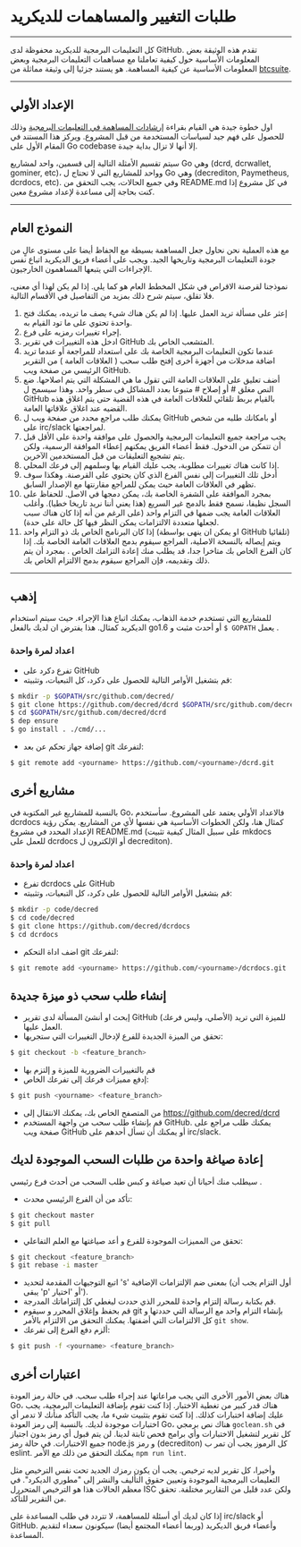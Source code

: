 # طلبات التغيير والمساهمات للديكريد 

---

كل التعليمات البرمجية للديكريد محفوظة لدى GitHub. تقدم هذه الوثيقة بعض المعلومات الأساسية حول كيفية تعاملنا مع مساهمات التعليمات البرمجية وبعض المعلومات الأساسية عن كيفية المساهمة. هو يستند جزئيا إلى وثيقة مماثلة من          [btcsuite](https://github.com/btcsuite).

---

## الإعداد الأولي

اول خطوة جيدة هي القيام بقراءة [ إرشادات المساهمة في التعليمات البرمجية](https://github.com/decred/dcrd/blob/master/docs/code_contribution_guidelines.md) وذلك للحصول على فهم جيد لسياسات المستخدمة من قبل
المشروع. ويركز هذا المستند في المقام الأول على Go codebase إلا أنها لا تزال بداية جيدة.

سيتم تقسيم الأمثلة التالية إلى قسمين، واحد لمشاريع Go وهي (dcrd, dcrwallet, gominer, etc)، وواحد للمشاريع التي لا تحتاج ل Go وهي (decrediton, Paymetheus, dcrdocs, etc). وفي جميع الحالات، يجب التحقق من README.md في كل مشروع إذا كنت بحاجة إلى مساعدة لإعداد مشروع معين.

---

## النموذج العام

مع هذه العملية نحن نحاول جعل المساهمة بسيطة مع الحفاظ أيضا على مستوى عالٍ من جودة التعليمات البرمجية وتاريخها الجيد. ويجب على أعضاء فريق الديكريد اتباع نفس الإجراءات التي يتبعها المساهمون الخارجيون.

نموذجنا لقرصنة الاقراص في شكل المخطط العام هو كما يلي. إذا لم يكن لهذا أي معنى، فلا تقلق، سيتم شرح ذلك بمزيد من التفاصيل  في الأقسام التالية.

1. إعثر على مسألة تريد العمل عليها. إذا لم يكن هناك شيء يصف ما تريده،  يمكنك فتح واحدة تحتوي على ما تود القيام به.
1. إجراء تغييرات رمزيه على فرع.
1. ادخل هذه التغييرات في تقرير GitHub المتشعب الخاص بك.
1. عندما تكون التعليمات البرمجية الخاصة بك على استعداد للمراجعة أو عندما تريد اضافة مدخلات من أجهزة أخرى إفتح طلب سحب ( العلاقات العامة ) من التقرير الرئيسي من صفحة ويب GitHub.
1. أضف تعليق على العلاقات العامة التي تقول ما هي المشكلة التي يتم اصلاحها. ضع النص مغلق # أو إصلاح # متبوعا بعدد المشاكل فى سطر واحد. وهذا سيسمح ل GitHub بالقيام بربط تلقائي  للعلاقات العامة في هذه القضية حتى يتم اغلاق هذه القضيه عند اغلاق علاقاتها العامة.
1. يمكنك طلب مراجع محدد من صفحة ويب ل GitHub أو بامكانك طلبه من شخص على irc/slack  لمراجعتها.
1. يجب مراجعة جميع التعليمات البرمجية والحصول على موافقة واحدة على الأقل قبل أن تتمكن من الدخول. فقط أعضاء الفريق يمكنهم إعطاء الموافقة الرسمية، ولكن يتم تشجيع التعليقات من قبل المستخدمين الآخرين.
1. إذا كانت هناك تغييرات مطلوبة، يجب عليك القيام بها وسلمهم إلى فرعك المحلي.
1. أدخل تلك التغييرات إلى نفس الفرع الذي كان يحتوي على القرصنة. وهكذا سوف تظهر في العلاقات العامة  حيث يمكن للمراجع مقارنتها مع الإصدار السابق.
1. بمجرد الموافقة على الشفرة الخاصة بك، يمكن دمجها في الاصل. للحفاظ على السجل نظيفا، نسمح فقط بالدمج غير السريع (هذا يعني أننا نريد تاريخا خطيا).  وأغلب العلاقات العامة يجب ضمها في التزام واحد (على الرغم من أنه إذا كان هناك سبب لجعلها متعددة الالتزامات  يمكن النظر فيها  كل حالة على حدة).
1. إذا كان البرنامج الخاص بك  ذو التزام واحد (او يمكن ان ينهى بواسطة GitHub تلقائيا) ويتم إيصاله بالنسخة الاصلية، المراجع سيقوم بدمج العلاقات العامة الخاصة بك. إذا كان الفرع الخاص بك متاخرا جدا،  قد يطلب منك إعادة التزامك الخاص . بمجرد أن يتم ذلك وتقديمه، فإن المراجع سيقوم بدمج الالتزام الخاص بك.

---

## إذهب

للمشاريع التي تستخدم خدمة الذهاب، يمكنك اتباع هذا الإجراء. حيث سيتم استخدام الديكريد كمثال. هذا يفترض ان لديك بالفعل  go1.6 أو أحدث مثبت و `$ GOPATH` يعمل .

### اعداد لمرة واحدة
- تفرع دكرد على GitHub
- قم بتشغيل الأوامر التالية للحصول على دكرد، كل التبعيات، وتثبيته:

```bash
$ mkdir -p $GOPATH/src/github.com/decred/
$ git clone https://github.com/decred/dcrd $GOPATH/src/github.com/decred/dcrd
$ cd $GOPATH/src/github.com/decred/dcrd
$ dep ensure
$ go install . ./cmd/...
```

- إضافة جهاز تحكم عن بعد git لتفرعك:

```bash
$ git remote add <yourname> https://github.com/<yourname>/dcrd.git
```

## مشاريع أخرى

بالنسبة للمشاريع غير المكتوبة في Go، فالاعداد الأولي يعتمد على  المشروع. سأستخدم dcrdocs كمثال هنا، ولكن الخطوات الأساسية هي نفسها لأي من المشاريع. يمكن رؤية الإعداد المحدد في مشروع README.md (على سبيل المثال كيفية تثبيت mkdocs للعمل على dcrdocs أو الإلكترون ل decrediton).

### اعداد لمرة واحدة
- تفرع dcrdocs على GitHub
- قم بتشغيل الأوامر التالية للحصول على دكرد، كل التبعيات، وتثبيته:

```bash
$ mkdir -p code/decred
$ cd code/decred
$ git clone https://github.com/decred/dcrdocs
$ cd dcrdocs
```

- اضف اداة التحكم git لتفرعك:

```bash
$ git remote add <yourname> https://github.com/<yourname>/dcrdocs.git
```

## إنشاء طلب سحب ذو ميزة جديدة
- إبحث او أنشئ المسألة لدى تقرير GitHub (الأصلي، وليس فرعك) للميزة التي تريد العمل عليها. 
- تحقق من الميزة الجديدة للفرع لإدخال التغييرات التي ستجريها:

```bash
$ git checkout -b <feature_branch>
```
- قم بالتغييرات الضرورية للميزة و إلتزم بها
- إدفع مميزات فرعك إلى تفرعك الخاص:

```bash
$ git push <yourname> <feature_branch>
```
- من المتصفح الخاص بك، يمكنك الانتقال إلى https://github.com/decred/dcrd
- قم بإنشاء طلب سحب من واجهة المستخدم GitHub. يمكنك طلب مراجع على صفحة ويب GitHub أو يمكنك أن تسأل أحدهم على irc/slack.

## إعادة صياغة واحدة من طلبات السحب الموجودة لديك

سيطلب منك أحيانا أن تعيد صياغة و كبس طلب السحب من أحدث فرع رئيسي .

- تأكد من أن الفرع الرئيسي محدث:

```bash
$ git checkout master
$ git pull
```
- تحقق من المميزات الموجودة للفرع و أعد صياغتها مع العلم التفاعلي:

```bash
$ git checkout <feature_branch>
$ git rebase -i master
```
- اتبع التوجيهات المقدمة لتحديد 's' بمعنى ضم الإلتزامات الإضافية (أول التزام يجب أن يبقى 'p' أو 'اختيار').
- قم بكتابة رسالة إلتزام واحدة للمحرر الذي حددت ليغطي كل إلتزاماتك المدرجة.
- قم بحفظ وإغلاق المحرر و سيقوم git بإنشاء التزام واحد مع الرسالة التي حددتها و كل الالتزامات التي أضفتها.  يمكنك التحقق من الالتزام بالأمر ```git show```.
- ألزم دفع الفرع إلى تفرعك:

```bash
$ git push -f <yourname> <feature_branch>
```

## اعتبارات أخرى

هناك بعض الأمور الأخرى التي يجب مراعاتها عند إجراء طلب سحب. في حالة رمز العودة Go، هناك قدر كبير من تغطية الاختبار. إذا كنت تقوم بإضافة التعليمات البرمجية، يجب عليك إضافة اختبارات كذلك. إذا كنت تقوم بتثبيت شيء ما، يجب التأكد منأنك لا تدمر أي اختبارات موجودة لديك. بالنسبة إلى رمز العودة Go، هناك نص برمجي ```goclean.sh``` في كل تقرير لتشغيل الاختبارات وأي برامج فحص ثابتة لدينا. لن يتم قبول أي رمز بدون اجتياز جميع الاختبارات. في حالة رمز node.js  و رمز (decrediton) كل الرموز يجب أن تمر  ب eslint. يمكنك التحقق من ذلك مع الأمر ```npm run lint```.

وأخيرا، كل تقرير لديه ترخيص. يجب أن يكون رمزك الجديد  تحت نفس الترخيص مثل التعليمات البرمجية الموجودة وتعيين حقوق التأليف والنشر إلى "مطوري الديكرد". في معظم الحالات هذا هو الترخيص المتحررل ISC  ولكن عدد قليل من التقارير مختلفة. تحقق من التقرير للتأكد.

إذا كان لديك أي أسئلة للمساهمة، لا تتردد في طلب المساعدة على irc/slack أو GitHub. وأعضاء فريق الديكريد (وربما أعضاء المجتمع أيضا)  سيكونون سعداء لتقديم المساعدة.
